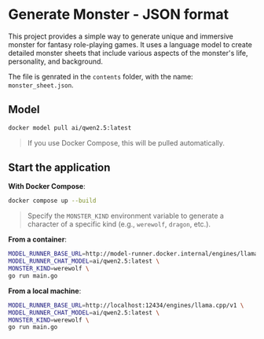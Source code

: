 # Generate Monster - JSON format

This project provides a simple way to generate unique and immersive monster for fantasy role-playing games. It uses a language model to create detailed monster sheets that include various aspects of the monster's life, personality, and background.

The file is genrated in the `contents` folder, with the name: `monster_sheet.json`.

## Model

```bash
docker model pull ai/qwen2.5:latest
```
> If you use Docker Compose, this will be pulled automatically.

## Start the application

**With Docker Compose**:
```bash
docker compose up --build
```
> Specify the `MONSTER_KIND` environment variable to generate a character of a specific kind (e.g., `werewolf`, `dragon`, etc.).

**From a container**:
```bash
MODEL_RUNNER_BASE_URL=http://model-runner.docker.internal/engines/llama.cpp/v1 \
MODEL_RUNNER_CHAT_MODEL=ai/qwen2.5:latest \
MONSTER_KIND=werewolf \
go run main.go
```

**From a local machine**:
```bash
MODEL_RUNNER_BASE_URL=http://localhost:12434/engines/llama.cpp/v1 \
MODEL_RUNNER_CHAT_MODEL=ai/qwen2.5:latest \
MONSTER_KIND=werewolf \
go run main.go
```
